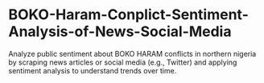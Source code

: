# BOKO-Haram-Conplict-Sentiment-Analysis-of-News-Social-Media
Analyze public sentiment about BOKO HARAM conflicts in northern nigeria by scraping news articles or social media (e.g., Twitter) and applying sentiment analysis to understand trends over time.
